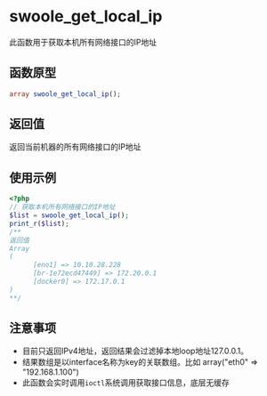# swoole_get_local_ip

此函数用于获取本机所有网络接口的IP地址

函数原型
---

```php
array swoole_get_local_ip();
```
返回值
---
返回当前机器的所有网络接口的IP地址

使用示例
---
```php
<?php
// 获取本机所有网络接口的IP地址
$list = swoole_get_local_ip();
print_r($list);
/**
返回值
Array
(
      [eno1] => 10.10.28.228
      [br-1e72ecd47449] => 172.20.0.1
      [docker0] => 172.17.0.1
)
**/
```

注意事项
---

* 目前只返回IPv4地址，返回结果会过滤掉本地loop地址127.0.0.1。
* 结果数组是以interface名称为key的关联数组。比如 array("eth0" => "192.168.1.100")
* 此函数会实时调用`ioctl`系统调用获取接口信息，底层无缓存
